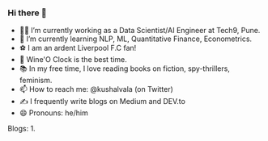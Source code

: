 ### Hi there 👋

- 🕵🏻 I’m currently working as a Data Scientist/AI Engineer at Tech9, Pune.
- 🌱 I’m currently learning NLP, ML, Quantitative Finance, Econometrics.
- ⚽️ I am an ardent Liverpool F.C fan! 
- 🍷 Wine'O Clock is the best time.
- 📚 In my free time, I love reading books on fiction, spy-thrillers, feminism. 
- 📫 How to reach me: @kushalvala (on Twitter) 
- ✍️ I frequently write blogs on Medium and DEV.to
- 😄 Pronouns: he/him 

Blogs:
1. 
